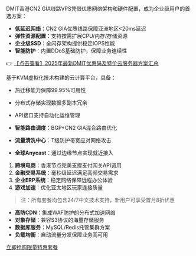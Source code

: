 

DMIT香港CN2 GIA线路VPS凭借优质网络架构和硬件配置，成为企业级用户的首选方案：

- **低延迟网络**：CN2 GIA优质线路保障亚洲地区<20ms延迟
- **弹性资源配置**：支持按需扩展CPU/内存/存储资源
- **企业级SSD**：全闪存架构提供稳定IOPS性能
- **智能防护**：内置DDoS基础防护，保障业务连续性

👉 [【点击查看】2025年最新DMIT优惠码及特价云服务器方案汇总](https://bit.ly/dmit_coupon)


基于KVM虚拟化技术构建的云计算平台，具备：
- 热迁移能力保障99.95%可用性
- 分布式存储实现数据多副本冗余
- API接口支持自动化运维管理

- **智能路由调度**：BGP+CN2 GIA混合路由优化
- **流量清洗中心**：T级防护带宽应对网络攻击
- **全球Anycast**：通过边缘节点实现就近接入


1. **跨境电商**：香港节点完美支撑支付网关API调用
2. **金融交易系统**：毫秒级延迟满足高频交易需求
3. **企业ERP系统**：稳定网络保障远程办公体验
4. **游戏加速**：优化亚太地区玩家连接质量

> 注：所有套餐均包含24/7中文技术支持，新用户可享受首月8折优惠


- **高防CDN**：集成WAF防护的分布式加速网络
- **对象存储**：兼容S3协议的海量存储服务
- **数据库服务**：MySQL/Redis托管集群方案
- **负载均衡**：自动流量分发保障业务高可用

[立即抢购限量特惠套餐](https://bit.ly/dmit_coupon)
